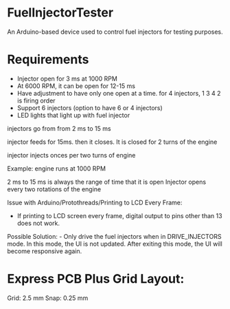 # FuelInjectorTester
An Arduino-based device used to control fuel injectors for testing purposes.


# Requirements

- Injector open for 3 ms at 1000 RPM
- At 6000 RPM, it can be open for 12-15 ms
- Have adjustment to have only one open at a time. for 4 injectors, 1 3 4 2 is firing order
- Support 6 injectors (option to have 6 or 4 injectors)
- LED lights that light up with fuel injector

injectors go from from 2 ms to 15 ms

injector feeds for 15ms. then it closes. It is closed for 2 turns of the engine

injector injects onces per two turns of engine

Example: engine runs at 1000 RPM

2 ms to 15 ms is always the range of time that it is open
Injector opens every two rotations of the engine



Issue with Arduino/Protothreads/Printing to LCD Every Frame:
- If printing to LCD screen every frame, digital output to pins other than 13 does not work.

Possible Solution:
    - Only drive the fuel injectors when in DRIVE_INJECTORS mode. In this mode, the UI is not updated. After exiting this mode, the UI will become responsive again.

# Express PCB Plus Grid Layout:
Grid: 2.5 mm
Snap: 0.25 mm
